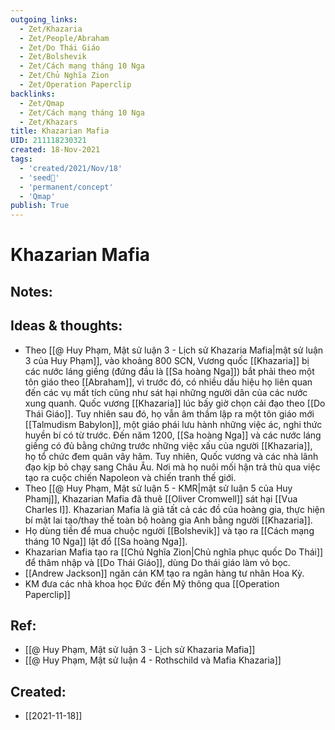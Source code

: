 ```yaml
---
outgoing_links:
  - Zet/Khazaria
  - Zet/People/Abraham
  - Zet/Do Thái Giáo
  - Zet/Bolshevik
  - Zet/Cách mạng tháng 10 Nga
  - Zet/Chủ Nghĩa Zion
  - Zet/Operation Paperclip
backlinks:
  - Zet/Qmap
  - Zet/Cách mạng tháng 10 Nga
  - Zet/Khazars
title: Khazarian Mafia
UID: 211118230321
created: 18-Nov-2021
tags:
  - 'created/2021/Nov/18'
  - 'seed🥜'
  - 'permanent/concept'
  - 'Qmap'
publish: True
---
```

# Khazarian Mafia

## Notes:


## Ideas & thoughts:
- Theo [[@ Huy Phạm, Mật sử luận 3 - Lịch sử Khazaria Mafia|mật sử luận 3 của Huy Phạm]], vào khoảng 800 SCN, Vương quốc [[Khazaria]] bị các nước láng giềng (đứng đầu là [[Sa hoàng Nga]]) bắt phải theo một tôn giáo theo [[Abraham]], vì trước đó, có nhiều dấu hiệu họ liên quan đến các vụ mất tích cũng như sát hại những người dân của các nước xung quanh. Quốc vương [[Khazaria]] lúc bấy giờ chọn cải đạo theo [[Do Thái Giáo]]. Tuy nhiên sau đó, họ vẫn âm thầm lập ra một tôn giáo mới [[Talmudism Babylon]], một giáo phái lưu hành những việc ác, nghi thức huyền bí có từ trước. Đến năm 1200, [[Sa hoàng Nga]] và các nước láng giềng có đủ bằng chứng trước những việc xấu của người [[Khazaria]], họ tổ chức đem quân vây hãm. Tuy nhiên, Quốc vương và các nhà lãnh đạo kịp bỏ chạy sang Châu Âu. Nơi mà họ nuôi mối hận trả thù qua việc tạo ra cuộc chiến Napoleon và chiến tranh thế giới.
- Theo [[@ Huy Phạm, Mật sử luận 5 - KMR|mật sử luận 5 của Huy Phamj]], Khazarian Mafia đã thuê [[Oliver Cromwell]] sát hại [[Vua Charles I]]. Khazarian Mafia là giả tất cả các đồ của hoàng gia, thực hiện bí mật lai tạo/thay thế toàn bộ hoàng gia Anh bằng người [[Khazaria]].
- Họ dùng tiền để mua chuộc người [[Bolshevik]] và tạo ra [[Cách mạng tháng 10 Nga]] lật đổ [[Sa hoàng Nga]].
- Khazarian Mafia tạo ra [[Chủ Nghĩa Zion|Chủ nghĩa phục quốc Do Thái]] để thâm nhập và [[Do Thái Giáo]], dùng Do thái giáo làm vỏ bọc.
- [[Andrew Jackson]] ngăn cản KM tạo ra ngân hàng tư nhân Hoa Kỳ.
- KM đưa các nhà khoa học Đức đến Mỹ thông qua [[Operation Paperclip]]
## Ref:
- [[@ Huy Phạm, Mật sử luận 3 - Lịch sử Khazaria Mafia]]
- [[@ Huy Phạm, Mật sử luận 4 - Rothschild và Mafia Khazaria]]

## Created:
- [[2021-11-18]]
